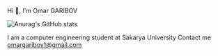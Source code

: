 Hi 👋, I'm Omar GARIBOV

![Anurag's GitHub stats](https://github-readme-stats.vercel.app/api?username=jackdow-ek&show_icons=true&theme=radical)


I am a computer engineering student at Sakarya University
Contact me omargaribov1@gmail.com

